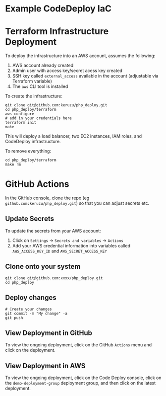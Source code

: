 # Example CodeDeploy IaC

# Terraform Infrastructure Deployment
To deploy the infrastructure into an AWS account, assumes the following:
1. AWS account already created
1. Admin user with access key/secret acess key created
1. SSH key called `external_access` available in the account (adjustable via Terraform variable)
1. The `aws` CLI tool is installed

To create the infrastructure:
```shell
git clone git@github.com:keruzu/php_deploy.git
cd php_deploy/terraform
aws configure 
# add in your credentials here
terraform init
make
```

This will deploy a load balancer, two EC2 instances, IAM roles, and CodeDeploy infrastructure.

To remove everything:
```shell
cd php_deploy/terraform
make rm
```

# GitHub Actions
In the GitHub console, clone the repo (eg `github.com:keruzu/php_deploy.git`) so that you can
adjust secrets etc.

## Update Secrets
To update the secrets from your AWS account:
1. Click on `Settings` -> `Secrets and variables` -> `Actions`
1. Add your AWS credential information into variables called `AWS_ACCESS_KEY_ID` and `AWS_SECRET_ACCESS_KEY`

## Clone onto your system
```shell
git clone git@github.com:xxxx/php_deploy.git
cd php_deploy
```
## Deploy changes
```
# Create your changes
git commit -m "My change" -a
git push
```

## View Deployment in GitHub
To view the ongoing deployment, click on the GitHub `Actions` menu and click on the deployment.

## View Deployment in AWS
To view the ongoing deployment, click on the Code Deploy console, click on the `demo-deployment-group` deployment group,
and then click on the latest deployment.



